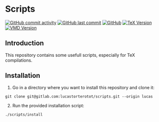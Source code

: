 # Scripts

[![GitHub commit activity](https://img.shields.io/github/commit-activity/m/lucastorterotot/scripts.svg)](https://gitlab.com/lucastorterotot/scripts/commits)
[![GitHub last commit](https://img.shields.io/github/last-commit/lucastorterotot/scripts.svg)](https://gitlab.com/lucastorterotot/scripts/commits)
[![GitHub](https://img.shields.io/github/license/lucastorterotot/scripts.svg)](https://gitlab.com/lucastorterotot/scripts/blob/master/LICENSE)
[![TeX Version](https://img.shields.io/badge/TeX-3.14159265-informational.svg)](https://www.tug.org/texlive/)
[![VMD Version](https://img.shields.io/badge/VMD-1.9.3-informational.svg)](https://www.ks.uiuc.edu/Research/vmd/)


## Introduction

This repository contains some usefull scripts, especially for TeX compilations.

## Installation
1. Go in a directory where you want to install this repository and clone it:
```
git clone git@gitlab.com:lucastorterotot/scripts.git --origin lucas
```
2. Run the provided installation script:
```
./scripts/install
```